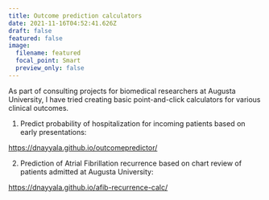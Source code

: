 ```yaml
---
title: Outcome prediction calculators
date: 2021-11-16T04:52:41.626Z
draft: false
featured: false
image:
  filename: featured
  focal_point: Smart
  preview_only: false
---
```

As part of consulting projects for biomedical researchers at Augusta University, I have tried creating basic point-and-click calculators for various clinical outcomes.

1. Predict probability of hospitalization for incoming patients based on early presentations: 

https://dnayyala.github.io/outcomepredictor/

2. Prediction of Atrial Fibrillation recurrence based on chart review of patients admitted at Augusta University:


https://dnayyala.github.io/afib-recurrence-calc/